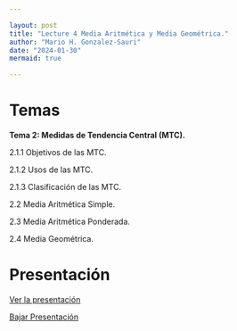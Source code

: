 ```yaml
---

layout: post
title: "Lecture 4 Media Aritmética y Media Geométrica."
author: "Mario H. Gonzalez-Sauri"
date: "2024-01-30"
mermaid: true

---
```


<!--  FORMAT: https://github.com/adam-p/markdown-here/wiki/Markdown-Cheatsheet -->

# Temas


**Tema 2: Medidas de Tendencia Central (MTC).**

2.1.1 Objetivos de las MTC.

2.1.2 Usos de las MTC.

2.1.3 Clasificación de las MTC.

2.2 Media Aritmética Simple.

2.3 Media Aritmética Ponderada.

2.4 Media Geométrica.


# Presentación


[Ver la presentación](https://raw.githack.com/Wario84/FIN1403_MAT_FINANCE/master/_posts/lectures/4_MAT1409_03.html)


<a href="https://github.com/Wario84/FIN1403_MAT_FINANCE/blob/master/_posts/lectures/4_MAT1409_03.html" download>
  Bajar Presentación
</a>

